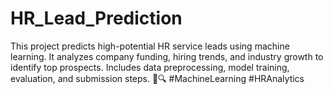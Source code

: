 # HR_Lead_Prediction
This project predicts high-potential HR service leads using machine learning. It analyzes company funding, hiring trends, and industry growth to identify top prospects. Includes data preprocessing, model training, evaluation, and submission steps. 🚀🔍 #MachineLearning #HRAnalytics
